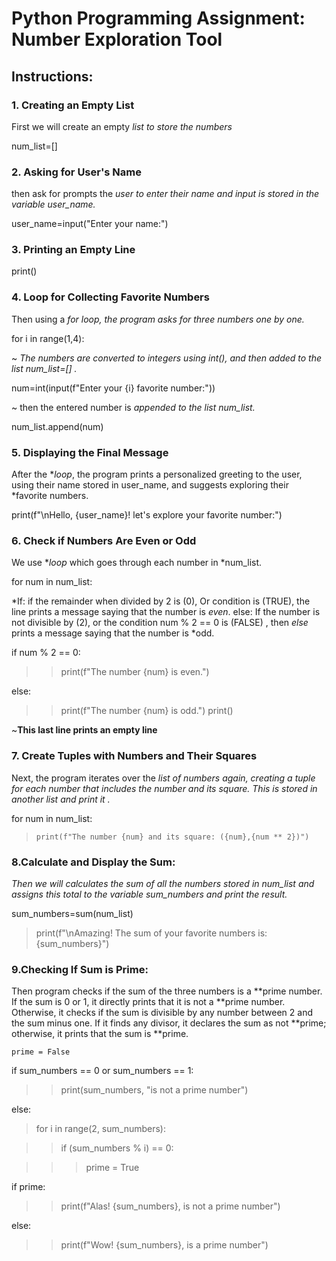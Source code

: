 # Python Programming Assignment: Number Exploration Tool #
## Instructions: ##
### 1. Creating an Empty List
First we will create an empty **list* to store the numbers*

num_list=[]
### 2. Asking for User's Name

then ask for prompts the **user* to enter their name and input is stored in the variable user_name.*

user_name=input("Enter your name:")
### 3. Printing an Empty Line
print()
### 4. Loop for Collecting Favorite Numbers
Then using a **for* loop, the program asks for three numbers one by one.* 

for i in range(1,4):

~ *The numbers are converted to integers using int(), and then added to the list num_list=[] .*

num=int(input(f"Enter your {i} favorite number:"))

~ then the entered number is **appended* to the list num_list.*

num_list.append(num)
### 5. Displaying the Final Message
After the **loop*, the program prints a personalized greeting to the user, using their name stored in user_name, and suggests exploring their *favorite numbers.

print(f"\nHello, {user_name}! let's explore your favorite number:")
### 6. Check if Numbers Are Even or Odd
We use **loop* which goes through each number in *num_list.
 
for num in num_list:

*If: if the remainder when divided by 2 is (0), Or condition is (TRUE), the line prints a message saying that the number is *even*.
else: If the number is not divisible by (2), or the condition num % 2 == 0 is (FALSE) , then *else* prints a message saying that the number is *odd.

if num % 2 == 0:

>>print(f"The number {num} is even.")

else:

>>print(f"The number {num} is odd.")
>print()

~**This last line prints an empty line**
### 7. Create Tuples with Numbers and Their Squares
Next, the program iterates over the **list* of numbers again, creating a *tuple* for each number that includes the number and its square. This is stored in another *list* and print it .*

for num in num_list:

 >`print(f"The number {num} and its square:
({num},{num ** 2})")`
### 8.Calculate and Display the Sum:
*Then we will calculates the sum of all the numbers stored in num_list and assigns this total to the variable sum_numbers and print the result.*

sum_numbers=sum(num_list)

>print(f"\nAmazing! The sum of your favorite numbers is: {sum_numbers}")
### 9.Checking If Sum is Prime:
Then program checks if the sum of the three numbers is a **prime number. If the sum is 0 or 1, it directly prints that it is not a **prime number. Otherwise, it checks if the sum is divisible by any number between 2 and the sum minus one. If it finds any divisor, it declares the sum as not **prime; otherwise, it prints that the sum is **prime.

`prime = False  `

if sum_numbers == 0 or sum_numbers == 1:

>>print(sum_numbers, "is not a prime number")

else:

>for i in range(2, sum_numbers):

 >>if (sum_numbers % i) == 0:

 >>>prime = True

if prime:

 >>print(f"Alas! {sum_numbers}, is not a prime number")

 else:

>>print(f"Wow! {sum_numbers}, is a prime number")
